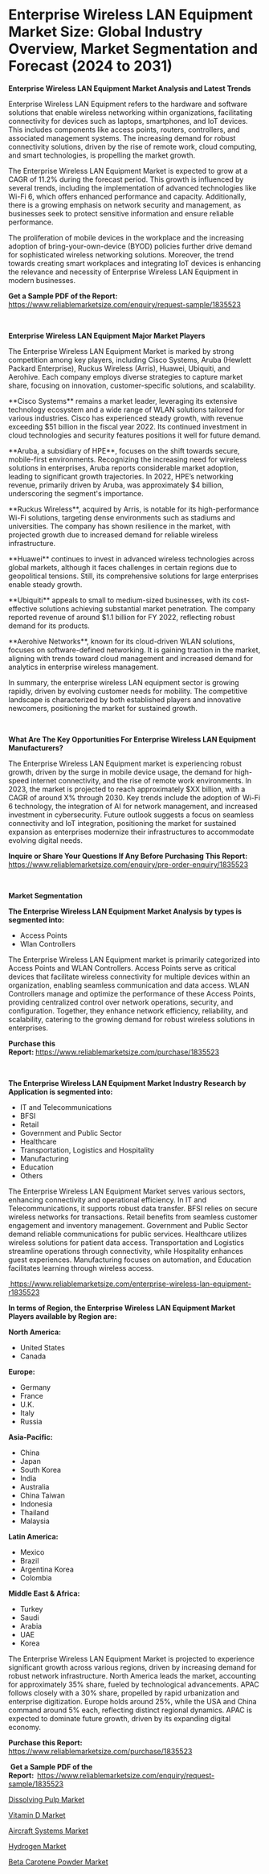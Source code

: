 <p><h1>Enterprise Wireless LAN Equipment Market Size: Global Industry Overview, Market Segmentation and Forecast (2024 to 2031)</h1></p><p><strong>Enterprise Wireless LAN Equipment Market Analysis and Latest Trends</strong></p>
<p><p>Enterprise Wireless LAN Equipment refers to the hardware and software solutions that enable wireless networking within organizations, facilitating connectivity for devices such as laptops, smartphones, and IoT devices. This includes components like access points, routers, controllers, and associated management systems. The increasing demand for robust connectivity solutions, driven by the rise of remote work, cloud computing, and smart technologies, is propelling the market growth.</p><p>The Enterprise Wireless LAN Equipment Market is expected to grow at a CAGR of 11.2% during the forecast period. This growth is influenced by several trends, including the implementation of advanced technologies like Wi-Fi 6, which offers enhanced performance and capacity. Additionally, there is a growing emphasis on network security and management, as businesses seek to protect sensitive information and ensure reliable performance.</p><p>The proliferation of mobile devices in the workplace and the increasing adoption of bring-your-own-device (BYOD) policies further drive demand for sophisticated wireless networking solutions. Moreover, the trend towards creating smart workplaces and integrating IoT devices is enhancing the relevance and necessity of Enterprise Wireless LAN Equipment in modern businesses.</p></p>
<p><strong>Get a Sample PDF of the Report:&nbsp;</strong> <a href="https://www.reliablemarketsize.com/enquiry/request-sample/1835523?utm_campaign=1737&utm_medium=2&utm_source=Github&utm_content=ia&utm_term=16102024&utm_id=enterprise-wireless-lan-equipment">https://www.reliablemarketsize.com/enquiry/request-sample/1835523</a></p>
<p>&nbsp;</p>
<p><strong>Enterprise Wireless LAN Equipment Major Market Players</strong></p>
<p><p>The Enterprise Wireless LAN Equipment Market is marked by strong competition among key players, including Cisco Systems, Aruba (Hewlett Packard Enterprise), Ruckus Wireless (Arris), Huawei, Ubiquiti, and Aerohive. Each company employs diverse strategies to capture market share, focusing on innovation, customer-specific solutions, and scalability.</p><p>**Cisco Systems** remains a market leader, leveraging its extensive technology ecosystem and a wide range of WLAN solutions tailored for various industries. Cisco has experienced steady growth, with revenue exceeding $51 billion in the fiscal year 2022. Its continued investment in cloud technologies and security features positions it well for future demand.</p><p>**Aruba, a subsidiary of HPE**, focuses on the shift towards secure, mobile-first environments. Recognizing the increasing need for wireless solutions in enterprises, Aruba reports considerable market adoption, leading to significant growth trajectories. In 2022, HPE’s networking revenue, primarily driven by Aruba, was approximately $4 billion, underscoring the segment's importance.</p><p>**Ruckus Wireless**, acquired by Arris, is notable for its high-performance Wi-Fi solutions, targeting dense environments such as stadiums and universities. The company has shown resilience in the market, with projected growth due to increased demand for reliable wireless infrastructure.</p><p>**Huawei** continues to invest in advanced wireless technologies across global markets, although it faces challenges in certain regions due to geopolitical tensions. Still, its comprehensive solutions for large enterprises enable steady growth.</p><p>**Ubiquiti** appeals to small to medium-sized businesses, with its cost-effective solutions achieving substantial market penetration. The company reported revenue of around $1.1 billion for FY 2022, reflecting robust demand for its products.</p><p>**Aerohive Networks**, known for its cloud-driven WLAN solutions, focuses on software-defined networking. It is gaining traction in the market, aligning with trends toward cloud management and increased demand for analytics in enterprise wireless management.</p><p>In summary, the enterprise wireless LAN equipment sector is growing rapidly, driven by evolving customer needs for mobility. The competitive landscape is characterized by both established players and innovative newcomers, positioning the market for sustained growth.</p></p>
<p>&nbsp;</p>
<p><strong>What Are The Key Opportunities For Enterprise Wireless LAN Equipment Manufacturers?</strong></p>
<p><p>The Enterprise Wireless LAN Equipment market is experiencing robust growth, driven by the surge in mobile device usage, the demand for high-speed internet connectivity, and the rise of remote work environments. In 2023, the market is projected to reach approximately $XX billion, with a CAGR of around X% through 2030. Key trends include the adoption of Wi-Fi 6 technology, the integration of AI for network management, and increased investment in cybersecurity. Future outlook suggests a focus on seamless connectivity and IoT integration, positioning the market for sustained expansion as enterprises modernize their infrastructures to accommodate evolving digital needs.</p></p>
<p><strong>Inquire or Share Your Questions If Any Before Purchasing This Report:</strong> <a href="https://www.reliablemarketsize.com/enquiry/pre-order-enquiry/1835523?utm_campaign=1737&utm_medium=2&utm_source=Github&utm_content=ia&utm_term=16102024&utm_id=enterprise-wireless-lan-equipment">https://www.reliablemarketsize.com/enquiry/pre-order-enquiry/1835523</a></p>
<p>&nbsp;</p>
<p><strong>Market Segmentation</strong></p>
<p><strong>The Enterprise Wireless LAN Equipment Market Analysis by types is segmented into:</strong></p>
<p><ul><li>Access Points</li><li>Wlan Controllers</li></ul></p>
<p><p>The Enterprise Wireless LAN Equipment market is primarily categorized into Access Points and WLAN Controllers. Access Points serve as critical devices that facilitate wireless connectivity for multiple devices within an organization, enabling seamless communication and data access. WLAN Controllers manage and optimize the performance of these Access Points, providing centralized control over network operations, security, and configuration. Together, they enhance network efficiency, reliability, and scalability, catering to the growing demand for robust wireless solutions in enterprises.</p></p>
<p><strong>Purchase this Report:&nbsp;</strong><a href="https://www.reliablemarketsize.com/purchase/1835523?utm_campaign=1737&utm_medium=2&utm_source=Github&utm_content=ia&utm_term=16102024&utm_id=enterprise-wireless-lan-equipment">https://www.reliablemarketsize.com/purchase/1835523</a></p>
<p>&nbsp;</p>
<p><strong>The Enterprise Wireless LAN Equipment Market Industry Research by Application is segmented into:</strong></p>
<p><ul><li>IT and Telecommunications</li><li>BFSI</li><li>Retail</li><li>Government and Public Sector</li><li>Healthcare</li><li>Transportation, Logistics and Hospitality</li><li>Manufacturing</li><li>Education</li><li>Others</li></ul></p>
<p><p>The Enterprise Wireless LAN Equipment Market serves various sectors, enhancing connectivity and operational efficiency. In IT and Telecommunications, it supports robust data transfer. BFSI relies on secure wireless networks for transactions. Retail benefits from seamless customer engagement and inventory management. Government and Public Sector demand reliable communications for public services. Healthcare utilizes wireless solutions for patient data access. Transportation and Logistics streamline operations through connectivity, while Hospitality enhances guest experiences. Manufacturing focuses on automation, and Education facilitates learning through wireless access.</p></p>
<p><a href="https://www.reliablemarketsize.com/enterprise-wireless-lan-equipment-r1835523?utm_campaign=1737&utm_medium=2&utm_source=Github&utm_content=ia&utm_term=16102024&utm_id=enterprise-wireless-lan-equipment">&nbsp;https://www.reliablemarketsize.com/enterprise-wireless-lan-equipment-r1835523</a></p>
<p><strong>In terms of Region, the Enterprise Wireless LAN Equipment Market Players available by Region are:</strong></p>
<p>
    <p> <strong> North America: </strong>
        <ul>
            <li>United States</li>
            <li>Canada</li>
        </ul>
        </p> 
    <p> <strong> Europe: </strong>
        <ul>
            <li>Germany</li>
            <li>France</li>
            <li>U.K.</li>
            <li>Italy</li>
            <li>Russia</li>
        </ul>
        </p> 
    <p> <strong> Asia-Pacific: </strong>
        <ul>
            <li>China</li>
            <li>Japan</li>
            <li>South Korea</li>
            <li>India</li>
            <li>Australia</li>
            <li>China Taiwan</li>
            <li>Indonesia</li>
            <li>Thailand</li>
            <li>Malaysia</li>
        </ul>
        </p> 
    <p> <strong> Latin America: </strong>
        <ul>
            <li>Mexico</li>
            <li>Brazil</li>
            <li>Argentina Korea</li>
            <li>Colombia</li>
        </ul>
        </p> 
    <p> <strong> Middle East & Africa: </strong>
        <ul>
            <li>Turkey</li>
            <li>Saudi</li>
            <li>Arabia</li>
            <li>UAE</li>
            <li>Korea</li>
        </ul>
    </p>
    </p>
<p><p>The Enterprise Wireless LAN Equipment Market is projected to experience significant growth across various regions, driven by increasing demand for robust network infrastructure. North America leads the market, accounting for approximately 35% share, fueled by technological advancements. APAC follows closely with a 30% share, propelled by rapid urbanization and enterprise digitization. Europe holds around 25%, while the USA and China command around 5% each, reflecting distinct regional dynamics. APAC is expected to dominate future growth, driven by its expanding digital economy.</p></p>
<p><strong>Purchase this Report: </strong><a href="https://www.reliablemarketsize.com/purchase/1835523?utm_campaign=1737&utm_medium=2&utm_source=Github&utm_content=ia&utm_term=16102024&utm_id=enterprise-wireless-lan-equipment">https://www.reliablemarketsize.com/purchase/1835523</a></p>
<p>&nbsp;<strong>Get a Sample PDF of the Report:&nbsp;&nbsp;</strong><a href="https://www.reliablemarketsize.com/enquiry/request-sample/1835523?utm_campaign=1737&utm_medium=2&utm_source=Github&utm_content=ia&utm_term=16102024&utm_id=enterprise-wireless-lan-equipment">https://www.reliablemarketsize.com/enquiry/request-sample/1835523</a></p>
<p><strong></strong></p>
<p><p><a href="https://www.linkedin.com/pulse/dissolving-pulp-market-matrix-applications-types-cagr-growth-7fc8c?utm_campaign=1737&utm_medium=2&utm_source=Github&utm_content=ia&utm_term=16102024&utm_id=enterprise-wireless-lan-equipment">Dissolving Pulp Market</a></p><p><a href="https://www.linkedin.com/pulse/pioneering-growth-analyzing-global-vitamin-d-market-dynamics-nbmgc?utm_campaign=1737&utm_medium=2&utm_source=Github&utm_content=ia&utm_term=16102024&utm_id=enterprise-wireless-lan-equipment">Vitamin D Market</a></p><p><a href="https://www.linkedin.com/pulse/comprehensive-aircraft-systems-market-report-segmentation-i7rkf?utm_campaign=1737&utm_medium=2&utm_source=Github&utm_content=ia&utm_term=16102024&utm_id=enterprise-wireless-lan-equipment">Aircraft Systems Market</a></p><p><a href="https://www.linkedin.com/pulse/global-hydrogen-market-opportunities-challenges2024-2031-78opc?utm_campaign=1737&utm_medium=2&utm_source=Github&utm_content=ia&utm_term=16102024&utm_id=enterprise-wireless-lan-equipment">Hydrogen Market</a></p><p><a href="https://www.linkedin.com/pulse/beta-carotene-powder-market-segmentation-applications-types-gwnyc?utm_campaign=1737&utm_medium=2&utm_source=Github&utm_content=ia&utm_term=16102024&utm_id=enterprise-wireless-lan-equipment">Beta Carotene Powder Market</a></p></p>